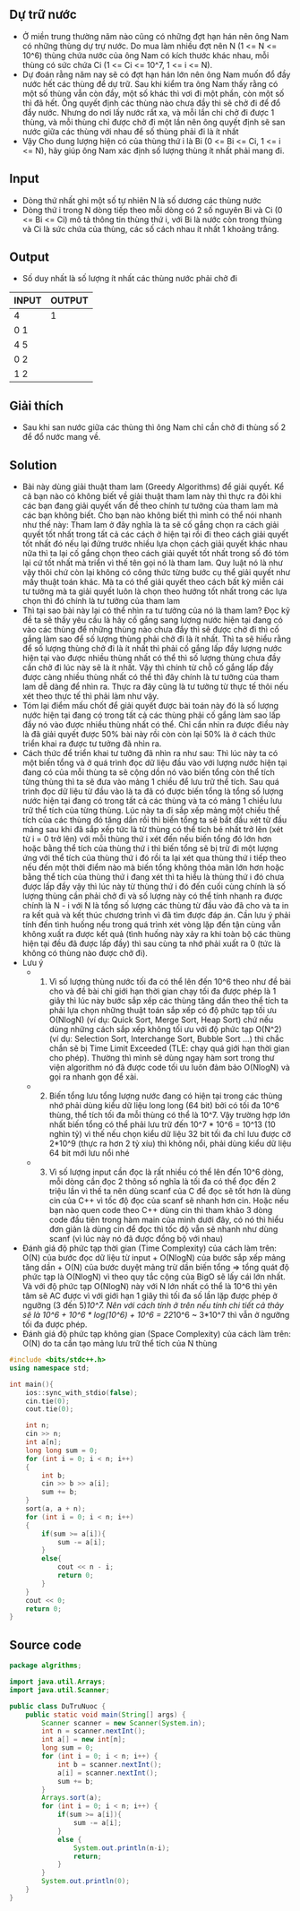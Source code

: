 ## Dự trữ nước
- Ở miền trung thường năm nào cũng có những đợt hạn hán nên ông Nam có những thùng dự trự nước. Do mua làm nhiều đợt nên N (1 <= N  <= 10^6) thùng chứa nước của ông Nam có kích thước khác nhau, mỗi thùng có sức chứa Ci (1 <= Ci <= 10^7, 1 <= i <= N).
- Dự đoán rằng năm nay sẽ có đợt hạn hán lớn nên ông Nam muốn đổ đầy nước hết các thùng để dự trữ. Sau khi kiểm tra ông Nam thấy rằng có một số thùng vẫn còn đầy, một số khác thì vơi đi một phần, còn một số thì đã hết. Ông quyết định các thùng nào chưa đầy thì sẽ chở đi để đổ đầy nước. Nhưng do nơi lấy nước rất xa, và mỗi lần chi chở đi được 1 thùng, và mỗi thùng chỉ được chở đi một lần nên ông quyết định sẽ san nước giữa các thùng với nhau để số thùng phải đi là ít nhất
- Vậy Cho dung lượng hiện có của thùng thứ i là Bi (0 <= Bi <= Ci, 1 <= i <= N), hãy giúp ông Nam xác định số lượng thùng ít nhất phải mang đi.

## Input
- Dòng thứ nhất ghi một số tự nhiên N là số dương các thùng nước
- Dòng thứ i trong N dòng tiếp theo mỗi dòng có 2 số nguyên Bi và Ci (0 <= Bi <= Ci) mô tả thông tin thùng thứ i, với Bi là nước còn trong thùng và Ci là sức chứa của thùng, các số cách nhau ít nhất 1 khoảng trắng.

## Output
- Số duy nhất là số lượng ít nhất các thùng nước phải chở đi

| INPUT | OUTPUT |
| ----- | ------ |
| 4     | 1      |
| 0 1   |        |
| 4 5   |        |
| 0 2   |        |
| 1 2   |        |

## Giải thích
- Sau khi san nước giữa các thùng thì ông Nam chỉ cần chở đi thùng số 2 để đổ nước mang về.

## Solution
- Bài này dùng giải thuật tham lam (Greedy Algorithms) để giải quyết. Kể cả bạn nào có không biết về giải thuật tham lam này thì thực ra đôi khi các bạn đang giải quyết vấn đề theo chính tư tưởng của tham lam mà các bạn không biết. Cho bạn nào không biết thì mình có thể nói nhanh như thế này: Tham lam ở đây nghĩa là ta sẽ cố gắng chọn ra cách giải quyết tốt nhất trong tất cả các cách ở hiện tại rồi đi theo cách giải quyết tốt nhất đó nếu lại đứng trước nhiều lựa chọn cách giải quyết khác nhau nữa thì ta lại cố gắng chọn theo cách giải quyết tốt nhất trong số đó tóm lại cứ tốt nhất mà triển vì thế tên gọi nó là tham lam. Quy luật nó là như vậy thôi chứ còn lại không có công thức từng bước cụ thể giải quyết như mấy thuật toán khác. Mà ta có thể giải quyết theo cách bất kỳ miễn cái tư tưởng mà ta giải quyết luôn là chọn theo hướng tốt nhất trong các lựa chọn thì đó chính là tư tưởng của tham lam
- Thì tại sao bài này lại có thể nhìn ra tư tưởng của nó là tham lam? Đọc kỹ đề ta sẽ thấy yêu cầu là hãy cố gắng sang lượng nước hiện tại đang có vào các thùng để những thùng nào chưa đầy thì sẽ được chở đi thì cố gắng làm sao để số lượng thùng phải chở đi là ít nhất. Thì ta sẽ hiểu rằng để số lượng thùng chở đi là ít nhất thì phải cố gắng lấp đầy lượng nước hiện tại vào được nhiều thùng nhất có thể thì số lượng thùng chưa đầy cần chở đi lúc này sẽ là ít nhất. Vậy thì chính từ chỗ cố gắng lấp đầy được càng nhiều thùng nhất có thể thì đây chính là tư tưởng của tham lam dễ dàng để nhìn ra. Thực ra đây cũng là tư tưởng từ thực tế thôi nếu xét theo thực tế thì phải làm như vậy.
- Tóm lại điểm mấu chốt để giải quyết được bài toán này đó là số lượng nước hiện tại đang có trong tất cả các thùng phải cố gắng làm sao lấp đầy nó vào được nhiều thùng nhất có thể. Chỉ cần nhìn ra được điều này là đã giải quyết được 50% bài này rồi còn còn lại 50% là ở cách thức triển khai ra được tư tưởng đã nhìn ra.
- Cách thức để triển khai tư tưởng đã nhìn ra như sau: Thì lúc này ta có một biến tổng và ở quá trình đọc dữ liệu đầu vào với lượng nước hiện tại đang có của mỗi thùng ta sẽ cộng dồn nó vào biến tổng còn thể tích từng thùng thì ta sẽ đưa vào mảng 1 chiều để lưu trữ thể tích. Sau quá trình đọc dữ liệu từ đầu vào là ta đã có được biến tổng là tổng số lượng nước hiện tại đang có trong tất cả các thùng và ta có mảng 1 chiều lưu trữ thể tích của từng thùng. Lúc này ta đi sắp xếp mảng một chiều thể tích của các thùng đó tăng dần rồi thì biến tổng ta sẽ bắt đầu xét từ đầu mảng sau khi đã sắp xếp tức là từ thùng có thể tích bé nhất trở lên (xét từ i = 0 trở lên) với mỗi thùng thứ i xét đến nếu biến tổng đó lớn hơn hoặc bằng thể tích của thùng thứ i thì biến tổng sẽ bị trừ đi một lượng ứng với thể tích của thùng thứ i đó rồi ta lại xét qua thùng thứ i tiếp theo nếu đến một thời điểm nào mà biến tổng không thỏa mãn lớn hơn hoặc bằng thể tích của thùng thứ i đang xét thì ta hiểu là thùng thứ i đó chưa được lấp đầy vậy thì lúc này từ thùng thứ i đó đến cuối cùng chính là số lượng thùng cần phải chở đi và số lượng này có thể tính nhanh ra được chính là N - i với N là tổng số lượng các thùng từ đầu vào đã cho và ta in ra kết quả và kết thúc chương trình vì đã tìm được đáp án. Cần lưu ý phải tính đến tình huống nếu trong quá trình xét vòng lặp đến tận cùng vẫn không xuất ra được kết quả (tình huống này xảy ra khi toàn bộ các thùng hiện tại đều đã được lấp đầy) thì sau cùng ta nhớ phải xuất ra 0 (tức là không có thùng nào được chở đi).
- Lưu ý 
  - 1. Vì số lượng thùng nước tối đa có thể lên đến 10^6 theo như đề bài cho và đề bài chỉ giới hạn thời gian chạy tối đa được phép là 1 giây thì lúc này bước sắp xếp các thùng tăng dần theo thể tích ta phải lựa chọn những thuật toán sắp xếp có độ phức tạp tối ưu O(NlogN) (ví dụ: Quick Sort, Merge Sort, Heap Sort) chứ nếu dùng những cách sắp xếp không tối ưu với độ phức tạp O(N^2) (ví dụ: Selection Sort, Interchange Sort, Bubble Sort ...) thì chắc chắn sẽ bị Time Limit Exceeded (TLE: chạy quá giới hạn thời gian cho phép). Thường thì mình sẽ dùng ngay hàm sort trong thư viện algorithm nó đã được code tối ưu luôn đảm bảo O(NlogN) và gọi ra nhanh gọn để xài.
  - 2. Biến tổng lưu tổng lượng nước đang có hiện tại trong các thùng nhớ phải dùng kiểu dữ liệu long long (64 bit) bởi có tối đa 10^6 thùng, thể tích tối đa mỗi thùng có thể là 10^7. Vậy trường hợp lớn nhất biến tổng có thể phải lưu trữ đến 10^7 * 10^6 = 10^13 (10 nghìn tỷ) vì thế nếu chọn kiểu dữ liệu 32 bit tối đa chỉ lưu được cỡ 2*10^9 (thực ra hơn 2 tỷ xíu) thì không nổi, phải dùng kiểu dữ liệu 64 bit mới lưu nổi nhé
  - 3. Vì số lượng input cần đọc là rất nhiều có thể lên đến 10^6 dòng, mỗi dòng cần đọc 2 thông số nghĩa là tối đa có thể đọc đến 2 triệu lần vì thế ta nên dùng scanf của C để đọc sẽ tốt hơn là dùng cin của C++ vì tốc độ đọc của scanf sẽ nhanh hơn cin. Hoặc nếu bạn nào quen code theo C++ dùng cin thì tham khảo 3 dòng code đầu tiên trong hàm main của mình dưới đây, có nó thì hiểu đơn giản là dùng cin để đọc thì tốc độ vẫn sẽ nhanh như dùng scanf (vì lúc này nó đã được đồng bộ với nhau)
- Đánh giá độ phức tạp thời gian (Time Complexity) của cách làm trên: O(N) của bước đọc dữ liệu từ input + O(NlogN) của bước sắp xếp mảng tăng dần + O(N) của bước duyệt mảng trừ dần biến tổng => tổng quát độ phức tạp là O(NlogN) vì theo quy tắc cộng của BigO sẽ lấy cái lớn nhất. Và với độ phức tạp O(NlogN) này với N lớn nhất có thể là 10^6 thì yên tâm sẽ AC được vì với giới hạn 1 giây thì tối đa số lần lặp được phép ở ngưỡng (3 đến 5)*10^7. Nên với cách tính ở trên nếu tính chi tiết cả thảy sẽ là 10^6 + 10^6 * log(10^6) + 10^6 = 22*10^6 ~ 3*10^7 thì vẫn ở ngưỡng tối đa được phép.
- Đánh giá độ phức tạp không gian (Space Complexity) của cách làm trên: O(N) do ta cần tạo mảng lưu trữ thể tích của N thùng

```c++
#include <bits/stdc++.h>
using namespace std;

int main(){
    ios::sync_with_stdio(false);
    cin.tie(0);
    cout.tie(0);

    int n;
    cin >> n;
    int a[n];
    long long sum = 0;
    for (int i = 0; i < n; i++)
    {
        int b;
        cin >> b >> a[i];
        sum += b;
    }
    sort(a, a + n);
    for (int i = 0; i < n; i++)
    {
        if(sum >= a[i]){
            sum -= a[i];
        }
        else{
            cout << n - i;
            return 0;
        }
    }
    cout << 0;
    return 0;
}
```

## Source code
```java
package algrithms;

import java.util.Arrays;
import java.util.Scanner;

public class DuTruNuoc {
    public static void main(String[] args) {
        Scanner scanner = new Scanner(System.in);
        int n = scanner.nextInt();
        int a[] = new int[n];
        long sum = 0;
        for (int i = 0; i < n; i++) {
            int b = scanner.nextInt();
            a[i] = scanner.nextInt();
            sum += b;
        }
        Arrays.sort(a);
        for (int i = 0; i < n; i++) {
            if(sum >= a[i]){
                sum -= a[i];
            }
            else {
                System.out.println(n-i);
                return;
            }
        }
        System.out.println(0);
    }
}
```
